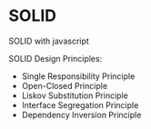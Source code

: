 # SOLID
SOLID with javascript

SOLID Design Principles:
- Single Responsibility Principle
- Open-Closed Principle
- Liskov Substitution Principle
- Interface Segregation Principle
- Dependency Inversion Principle
